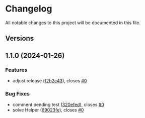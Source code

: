 # Changelog

All notable changes to this project will be documented in this file.

## Versions

## 1.1.0 (2024-01-26)


### Features

* adjust release ([f2b2c43](https://github.com/data7expressions/schema-manager/commit/f2b2c436884681ca52cb2c65777cead6efa7020c)), closes [#0](https://github.com/data7expressions/schema-manager/issues/0)


### Bug Fixes

* comment pending test ([320efed](https://github.com/data7expressions/schema-manager/commit/320efedbf5c461446d96750a30eb12e6384b525d)), closes [#0](https://github.com/data7expressions/schema-manager/issues/0)
* solve Helper ([69023fe](https://github.com/data7expressions/schema-manager/commit/69023fe85a849227ee55bb95aea2fbfbd4d67774)), closes [#0](https://github.com/data7expressions/schema-manager/issues/0)
